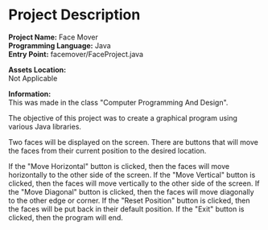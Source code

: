 # Project Description
**Project Name:** Face Mover <br />
**Programming Language:** Java <br />
**Entry Point:** facemover/FaceProject.java <br />

**Assets Location:** <br />
Not Applicable

**Information:** <br />
This was made in the class "Computer Programming And Design".

The objective of this project was to create a graphical program using various Java libraries.

Two faces will be displayed on the screen.
There are buttons that will move the faces from their current position to the desired location.

If the "Move Horizontal" button is clicked, then the faces will move horizontally to the other side of the screen.
If the "Move Vertical" button is clicked, then the faces will move vertically to the other side of the screen.
If the "Move Diagonal" button is clicked, then the faces will move diagonally to the other edge or corner.
If the "Reset Position" button is clicked, then the faces will be put back in their default position.
If the "Exit" button is clicked, then the program will end.